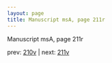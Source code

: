 ```yaml
---
layout: page
title: Manuscript msA, page 211r
---
```


Manuscript msA, page 211r

prev:  [210v](../210v) | next:  [211v](../211v)